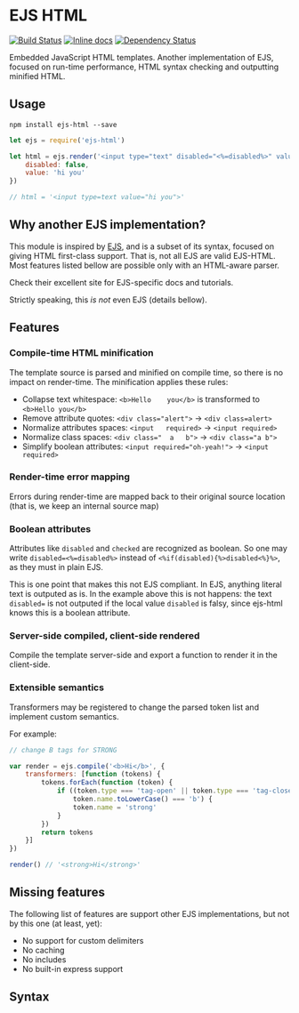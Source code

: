 # EJS HTML
[![Build Status](https://travis-ci.org/sitegui/ejs-html.svg?branch=master)](https://travis-ci.org/sitegui/ejs-html)
[![Inline docs](https://inch-ci.org/github/sitegui/ejs-html.svg?branch=master)](https://inch-ci.org/github/sitegui/ejs-html)
[![Dependency Status](https://david-dm.org/sitegui/ejs-html.svg)](https://david-dm.org/sitegui/ejs-html)

Embedded JavaScript HTML templates. Another implementation of EJS, focused on run-time performance, HTML syntax checking and outputting minified HTML.

## Usage
`npm install ejs-html --save`

```js
let ejs = require('ejs-html')

let html = ejs.render('<input type="text" disabled="<%=disabled%>" value="<%=value%>">', {
	disabled: false,
	value: 'hi you'
})

// html = '<input type=text value="hi you">'
```

## Why another EJS implementation?
This module is inspired by [EJS](http://ejs.co/), and is a subset of its syntax, focused on giving HTML first-class support. That is, not all EJS are valid EJS-HTML. Most features listed bellow are possible only with an HTML-aware parser.

Check their excellent site for EJS-specific docs and tutorials.

Strictly speaking, this *is not* even EJS (details bellow).

## Features

### Compile-time HTML minification
The template source is parsed and minified on compile time, so there is no impact on render-time. The minification applies these rules:

* Collapse text whitespace: `<b>Hello    you</b>` is transformed to `<b>Hello you</b>`
* Remove attribute quotes: `<div class="alert">` -> `<div class=alert>`
* Normalize attributes spaces: `<input   required>` -> `<input required>`
* Normalize class spaces: `<div class="  a   b">` -> `<div class="a b">`
* Simplify boolean attributes: `<input required="oh-yeah!">` -> `<input required>`

### Render-time error mapping
Errors during render-time are mapped back to their original source location (that is, we keep an internal source map)

### Boolean attributes
Attributes like `disabled` and `checked` are recognized as boolean. So one may write `disabled=<%=disabled%>` instead of `<%if(disabled){%>disabled<%}%>`, as they must in plain EJS.

This is one point that makes this not EJS compliant. In EJS, anything literal text is outputed as is. In the example above this is not happens: the text `disabled=` is not outputed if the local value `disabled` is falsy, since ejs-html knows this is a boolean attribute.

### Server-side compiled, client-side rendered
Compile the template server-side and export a function to render it in the client-side.

### Extensible semantics
Transformers may be registered to change the parsed token list and implement custom semantics.

For example:
```js
// change B tags for STRONG

var render = ejs.compile('<b>Hi</b>', {
	transformers: [function (tokens) {
		tokens.forEach(function (token) {
			if ((token.type === 'tag-open' || token.type === 'tag-close') &&
				token.name.toLowerCase() === 'b') {
				token.name = 'strong'
			}
		})
		return tokens
	}]
})

render() // '<strong>Hi</strong>'
```

## Missing features
The following list of features are support other EJS implementations, but not by this one (at least, yet):

* No support for custom delimiters
* No caching
* No includes
* No built-in express support

## Syntax



